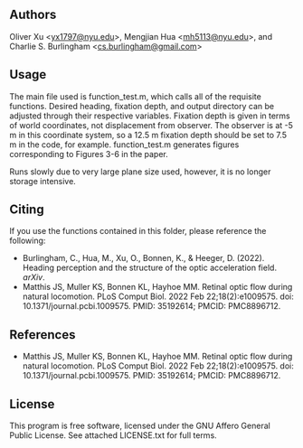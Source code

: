 ## Authors ########################################################
Oliver Xu &lt;<yx1797@nyu.edu>&gt;, Mengjian Hua &lt;<mh5113@nyu.edu>&gt;, and Charlie S. Burlingham &lt;<cs.burlingham@gmail.com>&gt;

## Usage ##########################################################
The main file used is function_test.m, which calls all of the requisite functions. Desired heading, fixation depth, and output directory can be adjusted through their respective variables. Fixation depth is given in terms of world coordinates, not displacement from observer. The observer is at -5 m in this coordinate system, so a 12.5 m fixation depth should be set to 7.5 m in the code, for example. function_test.m generates figures corresponding to Figures 3-6 in the paper.

Runs slowly due to very large plane size used, however, it is no longer storage intensive.

## Citing #########################################################
If you use the functions contained in this folder, please reference the following:
*	Burlingham, C., Hua, M., Xu, O., Bonnen, K., & Heeger, D. (2022). Heading perception and the structure of the optic acceleration field. *arXiv*.
* Matthis JS, Muller KS, Bonnen KL, Hayhoe MM. Retinal optic flow during natural locomotion. PLoS Comput Biol. 2022 Feb 22;18(2):e1009575. doi: 10.1371/journal.pcbi.1009575. PMID: 35192614; PMCID: PMC8896712.

## References #####################################################
* Matthis JS, Muller KS, Bonnen KL, Hayhoe MM. Retinal optic flow during natural locomotion. PLoS Comput Biol. 2022 Feb 22;18(2):e1009575. doi: 10.1371/journal.pcbi.1009575. PMID: 35192614; PMCID: PMC8896712.

## License ########################################################
This program is free software, licensed under the GNU Affero General Public License. See attached LICENSE.txt for full terms.
